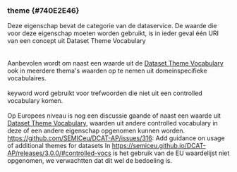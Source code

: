### theme {#740E2E46}
Deze eigenschap bevat de categorie van de dataservice. De waarde die voor deze eigenschap moeten worden gebruikt, is in ieder geval één URI van een concept uit Dataset Theme Vocabulary  
<br/>
<br/>
Aanbevolen wordt om naast een waarde uit de  <a href='http://publications.europa.eu/resource/authority/data-theme' target='_blank'>Dataset Theme Vocabulary</a> ook in meerdere thema's waarden op te nemen uit domeinspecifieke vocabulaires.
<br/>
<br/>
keyword word gebruikt voor trefwoorden die niet uit een controlled vocabulary komen.
<br/>
<br/>
Op Europees niveau is nog een discussie gaande of naast een waarde uit <a href='http://publications.europa.eu/resource/authority/data-theme' target='_blank'>Dataset Theme Vocabulary</a>, waarden uit andere controlled vocabulary in deze of een andere eigenschap opgenomen kunnen worden. 
https://github.com/SEMICeu/DCAT-AP/issues/316: Add guidance on usage of additional themes for datasets
In https://semiceu.github.io/DCAT-AP/releases/3.0.0/#controlled-vocs is het gebruik van de EU waardelijst niet opgenomen, we verwachtten dat dit wel de bedoeling is.
